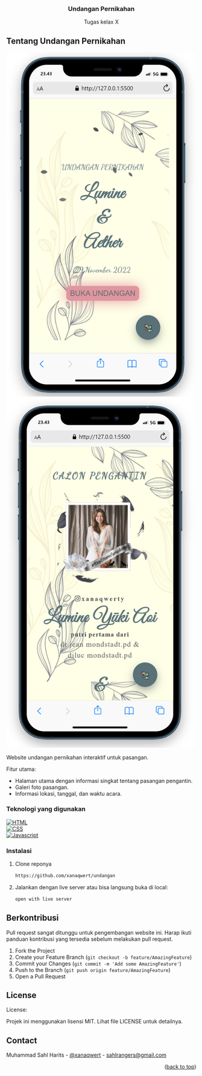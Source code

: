 <!-- PROJECT LOGO -->
<br />
<div align="center">
<!--   <a href="">
    <img src="Images/prysm.png" alt="Logo" width="200px" height="100px">
  </a> -->

  <h3 align="center">Undangan Pernikahan</h3>

  <p align="center">
    Tugas kelax X
    <br />
  </p>
</div>


<!-- ABOUT THE PROJECT -->
## Tentang Undangan Pernikahan

<img src="images-undangan/undangan-1.png" alt="Screenshot">

<img src="images-undangan/undangan-2.png" alt="Screenshot">

Website undangan pernikahan interaktif untuk pasangan.

Fitur utama:
* Halaman utama dengan informasi singkat tentang pasangan pengantin.
* Galeri foto pasangan.
* Informasi lokasi, tanggal, dan waktu acara.


### Teknologi yang digunakan

[![HTML](https://skillicons.dev/icons?i=html)]()
</br>
[![CSS](https://skillicons.dev/icons?i=css)]()
</br>
[![Javascript](https://skillicons.dev/icons?i=js)]()

### Instalasi


1. Clone reponya
   ```sh
   https://github.com/xanaqwert/undangan
   ```
2. Jalankan dengan live server atau bisa langsung buka di local:
   ```sh
   open with live server
   ```


<!-- CONTRIBUTING -->
## Berkontribusi

Pull request sangat ditunggu untuk pengembangan website ini. Harap ikuti panduan kontribusi yang tersedia sebelum melakukan pull request.

1. Fork the Project
2. Create your Feature Branch (`git checkout -b feature/AmazingFeature`)
3. Commit your Changes (`git commit -m 'Add some AmazingFeature'`)
4. Push to the Branch (`git push origin feature/AmazingFeature`)
5. Open a Pull Request


<!-- LICENSE -->
## License

License:

Projek ini menggunakan lisensi MIT. Lihat file LICENSE untuk detailnya.

<!-- CONTACT -->
## Contact

Muhammad Sahl Harits - [@xanaqwert](https://twitter.com/xanaqwert) - sahlrangers@gmail.com

<p align="right">(<a href="#readme-top">back to top</a>)</p>
